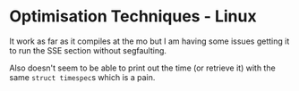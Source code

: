 Optimisation Techniques - Linux
========

It work as far as it compiles at the mo but I am having some issues getting it to run the SSE section without segfaulting.

Also doesn't seem to be able to print out the time (or retrieve it) with the same `struct timespec`s which is a pain.
